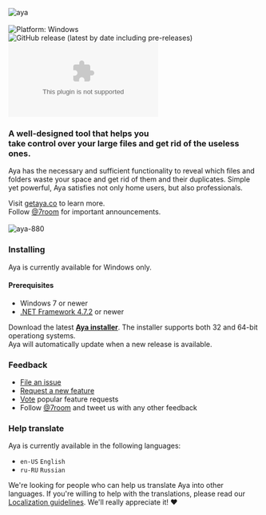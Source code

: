 ![aya](https://user-images.githubusercontent.com/2874236/75116104-fcc2ab00-5675-11ea-91af-0e8e04df8a46.png)
<br/>
<br/>
![Platform: Windows](https://img.shields.io/badge/platform-windows-brightgreen.svg)
![GitHub release (latest by date including pre-releases)](https://img.shields.io/github/v/release/7room/aya?include_prereleases)
![GitHub Pre-Releases (by Asset)](https://img.shields.io/github/downloads-pre/7room/aya/latest/Aya.Setup.0.10.2.exe?label=downloads)

### A well-designed tool that helps you<br/>take control over your large files and get rid of the useless ones.  

Aya has the necessary and sufficient functionality to reveal which files and folders waste your space and get rid of them and their duplicates. Simple yet powerful, Aya satisfies not only home users, but also professionals.

Visit [getaya.co](https://getaya.co) to learn more.  
Follow [@7room](https://twitter.com/7room) for important announcements.
<br/>
<br/>
![aya-880](https://user-images.githubusercontent.com/2874236/75115994-0dbeec80-5675-11ea-93a1-33f4e5fb9e70.png)

### Installing
Aya is currently available for Windows only.

#### Prerequisites
* Windows 7 or newer
* [.NET Framework 4.7.2](https://dotnet.microsoft.com/download/dotnet-framework) or newer

Download the latest **[Aya installer](https://github.com/7room/aya/releases/latest)**. The installer supports both 32 and 64-bit operationg systems.<br/>
Aya will automatically update when a new release is available.

### Feedback
* [File an issue](https://github.com/7room/aya/issues)
* [Request a new feature](CONTRIBUTING.md)
* [Vote](https://github.com/7room/aya/issues?q=is%3Aopen+is%3Aissue+label%3Afeature-request+sort%3Areactions-%2B1-desc) popular feature requests
* Follow [@7room](https://twitter.com/7room) and tweet us with any other feedback

### Help translate
Aya is currently available in the following languages:
* `en-US` `English`
* `ru-RU` `Russian`

We're looking for people who can help us translate Aya into other languages.
If you're willing to help with the translations, please read our [Localization guidelines](LOCALIZATION.md). We'll really appreciate it! :heart:
